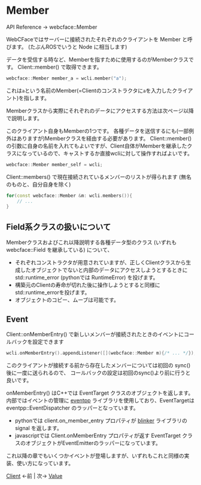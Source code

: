 # Member

API Reference → webcface::Member

WebCFaceではサーバーに接続されたそれぞれのクライアントを Member と呼びます。
(たぶんROSでいうと Node に相当します)

データを受信する時など、Memberを指すために使用するのがMemberクラスです。
Client::member() で取得できます。

```cpp
webcface::Member member_a = wcli.member("a");
```
これは`a`という名前のMember(=Clientのコンストラクタに`a`を入力したクライアント)を指します。

Memberクラスから実際にそれぞれのデータにアクセスする方法は次ページ以降で説明します。

このクライアント自身もMemberの1つです。
各種データを送信するにも(一部例外はありますが)Memberクラスを経由する必要があります。
Client::member()の引数に自身の名前を入れてもよいですが、Client自体がMemberを継承したクラスになっているので、キャストするか直接wcliに対して操作すればよいです。
```cpp
webcface::Member member_self = wcli;
```

Client::members() で現在接続されているメンバーのリストが得られます
(無名のものと、自分自身を除く)
```cpp
for(const webcface::Member &m: wcli.members()){
	// ...
}
```

## Field系クラスの扱いについて

Memberクラスおよびこれ以降説明する各種データ型のクラス (いずれも webcface::Field を継承している) について、

* それぞれコンストラクタが用意されていますが、正しくClientクラスから生成したオブジェクトでないと内部のデータにアクセスしようとするときに std::runtime_error (pythonでは RuntimeError) を投げます。
* 構築元のClientの寿命が切れた後に操作しようとすると同様にstd::runtime_errorを投げます。
* オブジェクトのコピー、ムーブは可能です。

## Event

Client::onMemberEntry() で新しいメンバーが接続されたときのイベントにコールバックを設定できます
```cpp
wcli.onMemberEntry().appendListener([](webcface::Member m){/* ... */});
```
このクライアントが接続する前から存在したメンバーについては初回の sync() 後に一度に送られるので、
コールバックの設定は初回のsync()より前に行うと良いです。

onMemberEntry() はC++では EventTarget クラスのオブジェクトを返します。
内部ではイベントの管理に [eventpp](https://github.com/wqking/eventpp) ライブラリを使用しており、EventTargetは eventpp::EventDispatcher のラッパーとなっています。

* pythonでは client.on_member_entry プロパティが [blinker](https://pypi.org/project/blinker/) ライブラリの signal を返します。
* javascriptでは Client.onMemberEntry プロパティが返す EventTarget クラスのオブジェクトがEventEmitterのラッパーになっています。

これ以降の章でもいくつかイベントが登場しますが、いずれもこれと同様の実装、使い方になっています。

[Client](./01_client.md) ←前 | 次→ [Value](./10_value.md)

